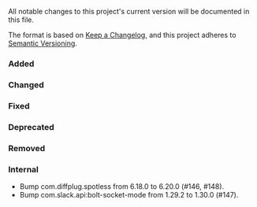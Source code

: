 All notable changes to this project's current version will be documented in this file.

The format is based on [Keep a Changelog](https://keepachangelog.com/en/1.0.0/), and this project adheres
to [Semantic Versioning](https://semver.org/spec/v2.0.0.html).

### Added

### Changed

### Fixed

### Deprecated

### Removed

### Internal

- Bump com.diffplug.spotless from 6.18.0 to 6.20.0 (#146, #148).
- Bump com.slack.api:bolt-socket-mode from 1.29.2 to 1.30.0 (#147).
